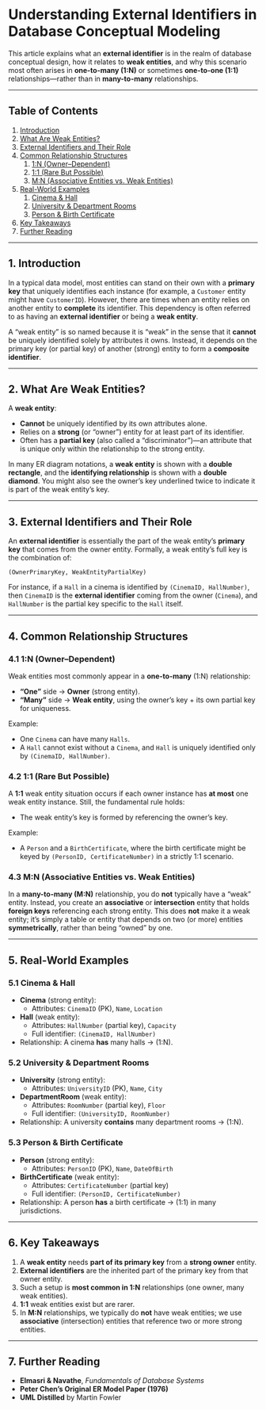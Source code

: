 # Understanding External Identifiers in Database Conceptual Modeling

This article explains what an **external identifier** is in the realm of database conceptual design, how it relates to **weak entities**, and why this scenario most often arises in **one-to-many (1:N)** or sometimes **one-to-one (1:1)** relationships—rather than in **many-to-many** relationships.

---

## Table of Contents

1. [Introduction](#introduction)  
2. [What Are Weak Entities?](#what-are-weak-entities)  
3. [External Identifiers and Their Role](#external-identifiers-and-their-role)  
4. [Common Relationship Structures](#common-relationship-structures)  
   1. [1:N (Owner–Dependent)](#1n-ownerdependent)  
   2. [1:1 (Rare But Possible)](#11-rare-but-possible)  
   3. [M:N (Associative Entities vs. Weak Entities)](#mn-associative-entities-vs-weak-entities)  
5. [Real-World Examples](#real-world-examples)  
   1. [Cinema & Hall](#cinema--hall)  
   2. [University & Department Rooms](#university--department-rooms)  
   3. [Person & Birth Certificate](#person--birth-certificate)  
6. [Key Takeaways](#key-takeaways)  
7. [Further Reading](#further-reading)  

---

## 1. Introduction

In a typical data model, most entities can stand on their own with a **primary key** that uniquely identifies each instance (for example, a `Customer` entity might have `CustomerID`). However, there are times when an entity relies on another entity to **complete** its identifier. This dependency is often referred to as having an **external identifier** or being a **weak entity**.  

A “weak entity” is so named because it is “weak” in the sense that it **cannot** be uniquely identified solely by attributes it owns. Instead, it depends on the primary key (or partial key) of another (strong) entity to form a **composite identifier**.

---

## 2. What Are Weak Entities?

A **weak entity**:

- **Cannot** be uniquely identified by its own attributes alone.  
- Relies on a **strong** (or “owner”) entity for at least part of its identifier.  
- Often has a **partial key** (also called a “discriminator”)—an attribute that is unique only within the relationship to the strong entity.

In many ER diagram notations, a **weak entity** is shown with a **double rectangle**, and the **identifying relationship** is shown with a **double diamond**. You might also see the owner’s key underlined twice to indicate it is part of the weak entity’s key.

---

## 3. External Identifiers and Their Role

An **external identifier** is essentially the part of the weak entity’s **primary key** that comes from the owner entity. Formally, a weak entity’s full key is the combination of:

```
(OwnerPrimaryKey, WeakEntityPartialKey)
```

For instance, if a `Hall` in a cinema is identified by `(CinemaID, HallNumber)`, then `CinemaID` is the **external identifier** coming from the owner (`Cinema`), and `HallNumber` is the partial key specific to the `Hall` itself.

---

## 4. Common Relationship Structures

### 4.1 1:N (Owner–Dependent)

Weak entities most commonly appear in a **one-to-many** (1:N) relationship:

- **“One”** side → **Owner** (strong entity).  
- **“Many”** side → **Weak entity**, using the owner’s key + its own partial key for uniqueness.  

Example:  
- One `Cinema` can have many `Halls`.  
- A `Hall` cannot exist without a `Cinema`, and `Hall` is uniquely identified only by `(CinemaID, HallNumber)`.

### 4.2 1:1 (Rare But Possible)

A **1:1** weak entity situation occurs if each owner instance has **at most** one weak entity instance. Still, the fundamental rule holds:

- The weak entity’s key is formed by referencing the owner’s key.  

Example:  
- A `Person` and a `BirthCertificate`, where the birth certificate might be keyed by `(PersonID, CertificateNumber)` in a strictly 1:1 scenario.

### 4.3 M:N (Associative Entities vs. Weak Entities)

In a **many-to-many (M:N)** relationship, you do **not** typically have a “weak” entity. Instead, you create an **associative** or **intersection** entity that holds **foreign keys** referencing each strong entity. This does **not** make it a weak entity; it’s simply a table or entity that depends on two (or more) entities **symmetrically**, rather than being “owned” by one.

---

## 5. Real-World Examples

### 5.1 Cinema & Hall

- **Cinema** (strong entity):  
  - Attributes: `CinemaID` (PK), `Name`, `Location`  
- **Hall** (weak entity):  
  - Attributes: `HallNumber` (partial key), `Capacity`  
  - Full identifier: `(CinemaID, HallNumber)`  
- Relationship: A cinema **has** many halls → (1:N).

### 5.2 University & Department Rooms

- **University** (strong entity):  
  - Attributes: `UniversityID` (PK), `Name`, `City`  
- **DepartmentRoom** (weak entity):  
  - Attributes: `RoomNumber` (partial key), `Floor`  
  - Full identifier: `(UniversityID, RoomNumber)`  
- Relationship: A university **contains** many department rooms → (1:N).

### 5.3 Person & Birth Certificate

- **Person** (strong entity):  
  - Attributes: `PersonID` (PK), `Name`, `DateOfBirth`  
- **BirthCertificate** (weak entity):  
  - Attributes: `CertificateNumber` (partial key)  
  - Full identifier: `(PersonID, CertificateNumber)`  
- Relationship: A person **has** a birth certificate → (1:1) in many jurisdictions.

---

## 6. Key Takeaways

1. A **weak entity** needs **part of its primary key** from a **strong owner** entity.  
2. **External identifiers** are the inherited part of the primary key from that owner entity.  
3. Such a setup is **most common in 1:N** relationships (one owner, many weak entities).  
4. **1:1** weak entities exist but are rarer.  
5. In **M:N** relationships, we typically do **not** have weak entities; we use **associative** (intersection) entities that reference two or more strong entities.

---

## 7. Further Reading

- **Elmasri & Navathe**, *Fundamentals of Database Systems*  
- **Peter Chen’s Original ER Model Paper (1976)**  
- **UML Distilled** by Martin Fowler  

